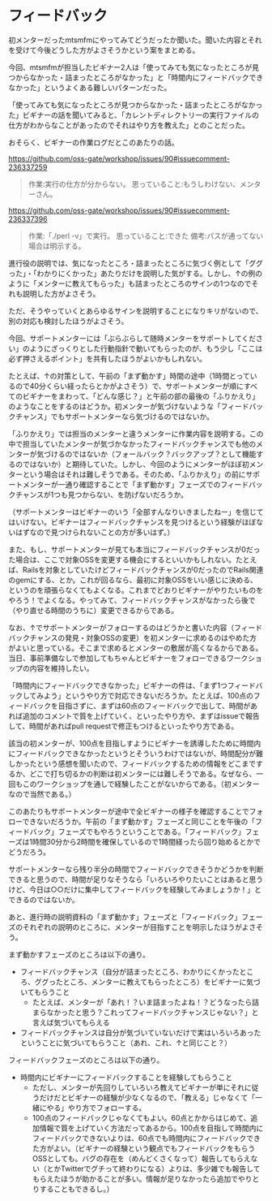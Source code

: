 # フィードバック

初メンターだったmtsmfmにやってみてどうだったか聞いた。聞いた内容とそれを受けて今後どうした方がよさそうかという案をまとめる。

今回、mtsmfmが担当したビギナー2人は「使ってみても気になったところが見つからなかった・詰まったところがなかった」と「時間内にフィードバックできなかった」というよくある難しいパターンだった。

「使ってみても気になったところが見つからなかった・詰まったところがなかった」ビギナーの話を聞いてみると、「カレントディレクトリーの実行ファイルの仕方がわからなことがあったのでそれはやり方を教えた」とのことだった。

おそらく、ビギナーの作業ログだとこのあたりの話。

https://github.com/oss-gate/workshop/issues/90#issuecomment-236337259

> 作業:実行の仕方が分からない。
> 思っていること:もうしわけない、メンターさん。

https://github.com/oss-gate/workshop/issues/90#issuecomment-236337396

> 作業:「./perl -v」で実行。
> 思っていること:できた
> 備考:パスが通ってない場合は明示する。

進行役の説明では、気になったところ・詰まったところに気づく例として「ググった」・「わかりにくかった」あたりだけを説明した気がする。しかし、↑の例のように「メンターに教えてもらった」も詰まったところのサインの1つなのでそれも説明した方がよさそう。

ただ、そうやっていくとあらゆるサインを説明することになりキリがないので、別の対応も検討したほうがよさそう。

今回、サポートメンターには「ぶらぶらして随時メンターをサポートしてください」のようにざっくりとした行動指針で動いてもらったのが、もう少し「ここは必ず押さえるポイント」を共有したほうがよいかもしれない。

たとえば、↑の対策として、午前の「まず動かす」時間の途中（1時間とっているので40分くらい経ったらとかがよさそう）で、サポートメンターが順にすべてのビギナーをまわって、「どんな感じ？」と午前の部の最後の「ふりかえり」のようなことをするのはどうか。初メンターが気づけないような「フィードバックチャンス」でもサポートメンターなら気づけるのではないか。

「ふりかえり」では担当のメンターと違うメンターに作業内容を説明する。この中で担当していたメンターが気づかなかったフィードバックチャンスでも他のメンターが気づけるのではないか（フォールバック？バックアップ？として機能するのではないか）と期待していた。しかし、今回のようにメンターがほぼ初メンターという場合はそれは難しそうである。そのため、「ふりかえり」の前にサポートメンターが一通り確認することで「まず動かす」フェーズでのフィードバックチャンスが1つも見つからない、を防げないだろうか。

（サポートメンターはビギナーのいう「全部すんなりいきましたねー」を信じてはいけない。ビギナーはフィードバックチャンスを見つけるという経験がほぼないはずなので見つけられないことの方が多いはず。）

また、もし、サポートメンターが見ても本当にフィードバックチャンスが0だった場合は、ここで対象OSSを変更する機会にするといいかもしれない。たとえば、Railsを対象としていたけどフィードバックチャンスが0だったのでRails関連のgemにする、とか。これが回るなら、最初に対象OSSをいい感じに決める、というのを頑張らなくてもよくなる。これまでどおりビギナーがやりたいものをやろう！でよくなる。やってみて、フィードバックチャンスがなかったら後で（やり直せる時間のうちに）変更できるからである。

なお、↑でサポートメンターがフォローするのはどうかと書いた内容（フィードバックチャンスの発見・対象OSSの変更）を初メンターに求めるのはやめた方がよいと思っている。そこまで求めるとメンターの敷居が高くなるからである。当日、事前準備なしで参加してもちゃんとビギナーをフォローできるワークショップの内容を維持したい。


「時間内にフィードバックできなかった」ビギナーの件は、「まず1つフィードバックしてみよう」というやり方で対応できないだろうか。たとえば、100点のフィードバックを目指さずに、まずは60点のフィードバックで出して、時間があれば追加のコメントで質を上げていく、といったやり方や、まずはissueで報告して、時間があればpull requestで修正もつけるといったやり方である。

該当の初メンターが、100点を目指しすようにビギナーを誘導したために時間内にフィードバックできなかったというとそういうわけではないが、時間配分が難しかったという感想を聞いたので、フィードバックするための情報をどこまでするか、どこで打ち切るかの判断は初メンターには難しそうである。なぜなら、一回もこのワークショップを通しで経験したことがないからである。（初メンターなので当然である。）

このあたりもサポートメンターが途中で全ビギナーの様子を確認することでフォローできないだろうか。午前の「まず動かす」フェーズと同じことを午後の「フィードバック」フェーズでもやろうということである。「フィードバック」フェーズは1時間30分から2時間を確保しているので1時間経ったら回り始めるとかでどうだろう。

サポートメンターなら残り半分の時間でフィードバックできそうかどうかを判断できると思うので、時間が足りなそうなら「いろいろやりたいことはあると思うけど、今日は○○だけに集中してフィードバックを経験してみましょうか！」とできるのではないか。


あと、進行時の説明資料の「まず動かす」フェーズと「フィードバック」フェーズのそれぞれの説明のところに、メンターが目指すことを明示したほうがよさそう。

まず動かすフェーズのところは以下の通り。

  * フィードバックチャンス（自分が詰まったところ、わかりにくかったところ、ググったところ、メンターに教えてもらったところ）をビギナーに気づいてもらうこと
    * たとえば、メンターが「あれ！？いま詰まったよね！？どうなったら詰まらなかったと思う？これってフィードバックチャンスじゃない？」と言えば気づいてもらえる
  * フィードバックチャンスは自分が気づいていないだけで実はいろいろあったということに気づいてもらうこと（あれ、これ、↑と同じこと？）

フィードバックフェーズのところは以下の通り。

  * 時間内にビギナーにフィードバックすることを経験してもらうこと
    * ただし、メンターが先回りしていろいろ教えてビギナーが単にそれに従うだけだとビギナーの経験が少なくなるので、「教える」じゃなくて「一緒にやる」やり方でフォローする。
    * 100点のフィードバックじゃなくてもよい。60点とかからはじめて、追加情報で質を上げていく方法だってあるから。100点を目指して時間内にフィードバックできないよりは、60点でも時間内にフィードバックできた方がよい。（ビギナーの経験という観点でもフィードバックをもらうOSSとしても。バグの存在を（めんどくさくなって）報告してもらえない（とかTwitterでグチって終わりになる）よりは、多少雑でも報告してもらえたほうが助かることが多い。情報が足りなかったら追加でやりとりすることもできるし。）

